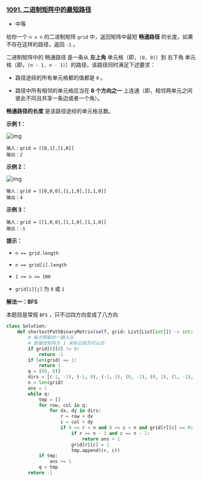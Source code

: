 ### [1091. 二进制矩阵中的最短路径](https://leetcode.cn/problems/shortest-path-in-binary-matrix/)

- 中等

给你一个 `n x n` 的二进制矩阵 `grid` 中，返回矩阵中最短 **畅通路径** 的长度。如果不存在这样的路径，返回 `-1` 。

二进制矩阵中的 畅通路径 是一条从 **左上角** 单元格（即，`(0, 0)`）到 右下角 单元格（即，`(n - 1, n - 1)`）的路径，该路径同时满足下述要求：

- 路径途经的所有单元格都的值都是 `0` 。

- 路径中所有相邻的单元格应当在 **8 个方向之一** 上连通（即，相邻两单元之间彼此不同且共享一条边或者一个角）。

**畅通路径的长度** 是该路径途经的单元格总数。

**示例 1：**

 ![img](https://assets.leetcode.com/uploads/2021/02/18/example1_1.png)

```
输入：grid = [[0,1],[1,0]]
输出：2
```

**示例 2：**

 ![img](https://assets.leetcode.com/uploads/2021/02/18/example2_1.png)

```
输入：grid = [[0,0,0],[1,1,0],[1,1,0]]
输出：4
```

**示例 3：**

```
输入：grid = [[1,0,0],[1,1,0],[1,1,0]]
输出：-1
```

**提示：**

- `n == grid.length`
- `n == grid[i].length`

- `1 <= n <= 100`
- `grid[i][j]` 为 `0` 或 `1`

**解法一：BFS**

本题目是常规 `BFS` ，只不过四方向变成了八方向

```python
class Solution:
    def shortestPathBinaryMatrix(self, grid: List[List[int]]) -> int:
        # 每次把新的一圈入队
        # 直接改矩阵为 1 来标记是否可以走
        if grid[0][0] != 0:
            return -1
        if len(grid) == 1:
            return 1
        q = [(0, 0)]
        dirs = [(-1, -1), (-1, 0), (-1, 1), (0, -1), (0, 1), (1, -1), (1, 0), (1, 1)]
        n = len(grid)
        ans = 1
        while q:
            tmp = []
            for row, col in q:
                for dx, dy in dirs:
                    r = row + dx
                    c = col + dy
                    if 0 <= r < n and 0 <= c < n and grid[r][c] == 0:
                        if r == n - 1 and c == n - 1:
                            return ans + 1
                        grid[r][c] = 1
                        tmp.append((r, c))
            if tmp:
                ans += 1
            q = tmp
        return -1
```

